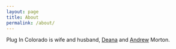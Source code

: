 ```yaml
---
layout: page
title: About
permalink: /about/
---
```


Plug In Colorado is wife and husband, [Deana](https://twitter.com/deanadiscovers) and [Andrew](https://twitter.com/drewish) Morton.

